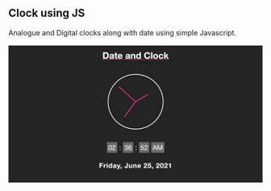 ## Clock using JS

Analogue and Digital clocks along with date using simple Javascript.
<br>
<br>
<img src="clock.png">